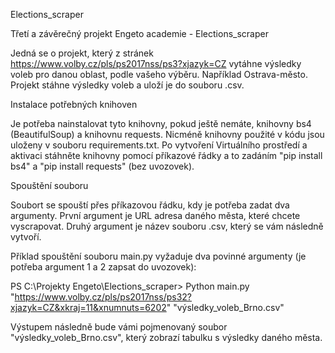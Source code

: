 Elections_scraper

Třetí a závěrečný projekt Engeto academie - Elections_scraper

Jedná se o projekt, který z stránek https://www.volby.cz/pls/ps2017nss/ps3?xjazyk=CZ vytáhne výsledky voleb pro danou oblast, podle vašeho výběru. Například Ostrava-město. Projekt stáhne výsledky voleb a uloží je do souboru .csv. 


Instalace potřebných knihoven

Je potřeba nainstalovat tyto knihovny, pokud ještě nemáte, knihovny bs4 (BeautifulSoup) a knihovnu requests. Nicméně knihovny použité v kódu jsou uloženy v souboru requirements.txt.
Po vytvoření Virtuálního prostředí a aktivaci stáhněte knihovny pomocí příkazové řádky a to zadáním "pip install bs4" a "pip install requests" (bez uvozovek). 


Spouštění souboru

Soubort se spouští přes příkazovou řádku, kdy je potřeba zadat dva argumenty. 
První argument je URL adresa daného města, které chcete vyscrapovat. 
Druhý argument je název souboru .csv, který se vám následně vytvoří. 

Příklad spouštění souboru main.py vyžaduje dva povinné argumenty (je potřeba argument 1 a 2 zapsat do uvozovek):

PS C:\Projekty Engeto\Elections_scraper> Python main.py "https://www.volby.cz/pls/ps2017nss/ps32?xjazyk=CZ&xkraj=11&xnumnuts=6202" "výsledky_voleb_Brno.csv"

Výstupem následně bude vámi pojmenovaný soubor "výsledky_voleb_Brno.csv", který zobrazí tabulku s výsledky daného města.
